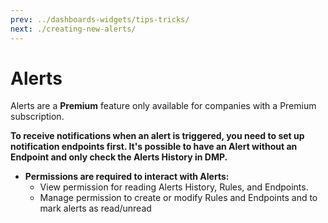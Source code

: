 ```yaml
---
prev: ../dashboards-widgets/tips-tricks/
next: ./creating-new-alerts/
---
```


# Alerts

Alerts are a **Premium** feature only available for companies with a Premium subscription.

**To receive notifications when an alert is triggered, you need to set up notification endpoints first. It's possible to have an Alert without an Endpoint and only check the Alerts History in DMP.**

- **Permissions are required to interact with Alerts:**
  - View permission for reading Alerts History, Rules, and Endpoints.
  - Manage permission to create or modify Rules and Endpoints and to mark alerts as read/unread
